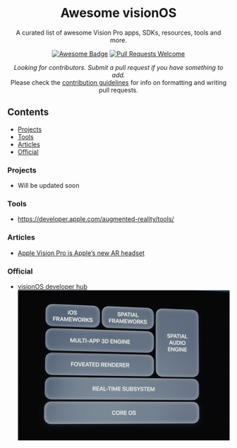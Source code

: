 <h1 align="center">
Awesome visionOS
</h1>

<div align="center">

<p align="center">
  A curated list of awesome Vision Pro apps, SDKs, resources, tools and more.
</p>

<p align="center">
  <a href="https://github.com/sindresorhus/awesome"><img alt="Awesome Badge" src="https://cdn.rawgit.com/sindresorhus/awesome/d7305f38d29fed78fa85652e3a63e154dd8e8829/media/badge.svg"></a>
  <a href="https://github.com/tobiasbueschel/awesome-WebAR/pulls"><img alt="Pull Requests Welcome" src="https://img.shields.io/badge/PRs-welcome-brightgreen.svg?style=flat-square"></a>
</p>

<p>
<i>Looking for contributors. Submit a pull request if you have something to add. </i><br>  
Please check the <a href="https://github.com/tobiasbueschel/awesome-WebAR/blob/master/contributing.md">contribution guidelines</a> for info on formatting and writing pull requests.
</p>

</div>

## Contents

- [Projects](#projects)
- [Tools](#tools)
- [Articles](#articles)
- [Official](#official)

### Projects

- Will be updated soon

### Tools

- https://developer.apple.com/augmented-reality/tools/

### Articles

- [Apple Vision Pro is Apple’s new AR headset](https://www.theverge.com/2023/6/5/23738968/apple-vision-pro-ar-headset-features-specs-price-release-date-wwdc-2023)

### Official

- [visionOS developer hub](https://developer.apple.com/visionos/)
![OS Architecture](./os-architecture.png)
